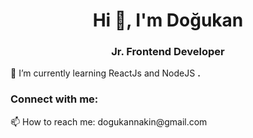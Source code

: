 <h1 align="center">Hi 👋, I'm Doğukan</h1>
<h3 align="center">Jr. Frontend Developer</h3>

🌱 I’m currently learning ReactJs and NodeJS **.**


<h3 align="left">Connect with me:</h3>
<p align="left">
   📫 How to reach me: dogukannakin@gmail.com
</p>

